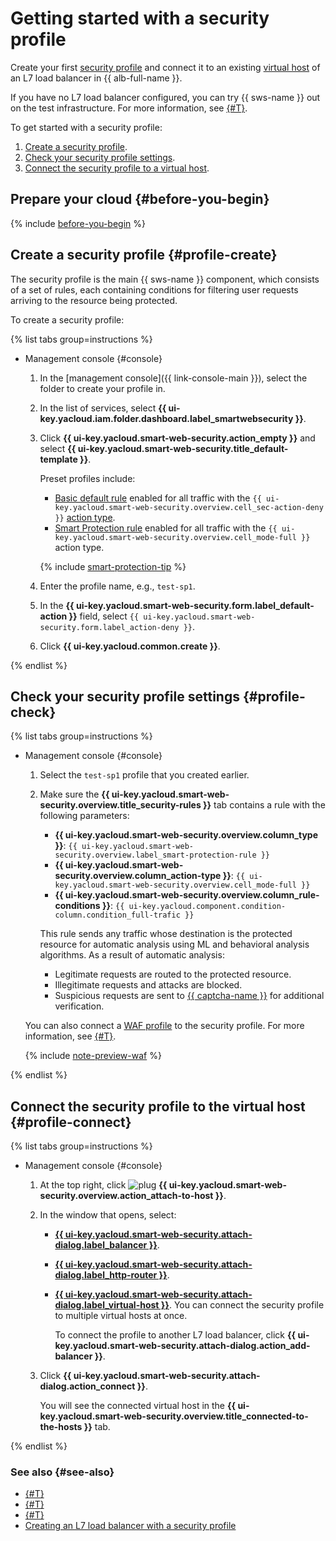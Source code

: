 # Getting started with a security profile

Create your first [security profile](./concepts/profiles.md) and connect it to an existing [virtual host](../application-load-balancer/concepts/http-router.md#virtual-host) of an L7 load balancer in {{ alb-full-name }}.

If you have no L7 load balancer configured, you can try {{ sws-name }} out on the test infrastructure. For more information, see [{#T}](./tutorials/balancer-with-sws-profile.md).

To get started with a security profile:
1. [Create a security profile](#profile-create).
1. [Check your security profile settings](#profile-check).
1. [Connect the security profile to a virtual host](#profile-connect).

## Prepare your cloud {#before-you-begin}

{% include [before-you-begin](../_tutorials/_tutorials_includes/before-you-begin.md) %}

## Create a security profile {#profile-create}

The security profile is the main {{ sws-name }} component, which consists of a set of rules, each containing conditions for filtering user requests arriving to the resource being protected.

To create a security profile:

{% list tabs group=instructions %}

- Management console {#console}

   1. In the [management console]({{ link-console-main }}), select the folder to create your profile in.
   1. In the list of services, select **{{ ui-key.yacloud.iam.folder.dashboard.label_smartwebsecurity }}**.
   1. Click **{{ ui-key.yacloud.smart-web-security.action_empty }}** and select **{{ ui-key.yacloud.smart-web-security.title_default-template }}**.

      Preset profiles include:
      * [Basic default rule](concepts/rules.md#base-rules) enabled for all traffic with the `{{ ui-key.yacloud.smart-web-security.overview.cell_sec-action-deny }}` [action type](concepts/rules.md#rule-action).
      * [Smart Protection rule](concepts/rules.md#smart-protection-rules) enabled for all traffic with the `{{ ui-key.yacloud.smart-web-security.overview.cell_mode-full }}` action type.

      {% include [smart-protection-tip](../_includes/smartwebsecurity/smart-protection-tip.md) %}

   1. Enter the profile name, e.g., `test-sp1`.
   1. In the **{{ ui-key.yacloud.smart-web-security.form.label_default-action }}** field, select `{{ ui-key.yacloud.smart-web-security.form.label_action-deny }}`.
   1. Click **{{ ui-key.yacloud.common.create }}**.

{% endlist %}

## Check your security profile settings {#profile-check}

{% list tabs group=instructions %}

- Management console {#console}

   1. Select the `test-sp1` profile that you created earlier.
   1. Make sure the **{{ ui-key.yacloud.smart-web-security.overview.title_security-rules }}** tab contains a rule with the following parameters:
      * **{{ ui-key.yacloud.smart-web-security.overview.column_type }}**: `{{ ui-key.yacloud.smart-web-security.overview.label_smart-protection-rule }}`
      * **{{ ui-key.yacloud.smart-web-security.overview.column_action-type }}**: `{{ ui-key.yacloud.smart-web-security.overview.cell_mode-full }}`
      * **{{ ui-key.yacloud.smart-web-security.overview.column_rule-conditions }}**: `{{ ui-key.yacloud.component.condition-column.condition_full-trafic }}`

      This rule sends any traffic whose destination is the protected resource for automatic analysis using ML and behavioral analysis algorithms. As a result of automatic analysis:
      * Legitimate requests are routed to the protected resource.
      * Illegitimate requests and attacks are blocked.
      * Suspicious requests are sent to [{{ captcha-name }}](../smartcaptcha/) for additional verification.

   You can also connect a [WAF profile](./concepts/waf.md) to the security profile. For more information, see [{#T}](./quickstart/quickstart-waf.md).

   {% include [note-preview-waf](../_includes/smartwebsecurity/note-preview-waf.md) %}

{% endlist %}

## Connect the security profile to the virtual host {#profile-connect}

{% list tabs group=instructions %}

- Management console {#console}

   1. At the top right, click ![plug](../_assets/smartwebsecurity/plug.svg) **{{ ui-key.yacloud.smart-web-security.overview.action_attach-to-host }}**.
   1. In the window that opens, select:
      * [**{{ ui-key.yacloud.smart-web-security.attach-dialog.label_balancer }}**](../application-load-balancer/concepts/application-load-balancer.md).
      * [**{{ ui-key.yacloud.smart-web-security.attach-dialog.label_http-router }}**](../application-load-balancer/concepts/http-router.md).
      * [**{{ ui-key.yacloud.smart-web-security.attach-dialog.label_virtual-host }}**](../application-load-balancer/concepts/http-router.md#virtual-host). You can connect the security profile to multiple virtual hosts at once.

         To connect the profile to another L7 load balancer, click **{{ ui-key.yacloud.smart-web-security.attach-dialog.action_add-balancer }}**.
   1. Click **{{ ui-key.yacloud.smart-web-security.attach-dialog.action_connect }}**.

      You will see the connected virtual host in the **{{ ui-key.yacloud.smart-web-security.overview.title_connected-to-the-hosts }}** tab.

{% endlist %}

### See also {#see-also}

* [{#T}](./quickstart/quickstart-waf.md)
* [{#T}](./concepts/profiles.md)
* [{#T}](./operations/profile-create.md)
* [Creating an L7 load balancer with a security profile](./tutorials/balancer-with-sws-profile.md)
